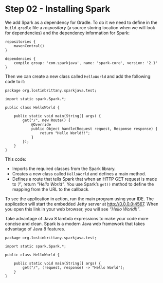 # Step 02 - Installing Spark

We add Spark as a dependency for Gradle. To do it we need to define in the `build.gradle` file a *respository* (a source storing location when we will look for dependencies) and the dependency information for Spark:

	repositories {
    	mavenCentral()
	}

	dependencies {
		compile group: 'com.sparkjava', name: 'spark-core', version: '2.1'
	}

Then we can create a new class called `HelloWorld`  and add the following code to it:

	package org.lostinbrittany.sparkjava.test;
	
	import static spark.Spark.*;
	
	public class HelloWorld {
		
	    public static void main(String[] args) {
	        get("/", new Route() {
	            @Override
	            public Object handle(Request request, Response response) {
	                return "Hello World!!";
	            }
	        });
	    }
	}
	
This code:

* Imports the required classes from the Spark library.
* Creates a new class called `HelloWorld` and defines a main method.
* Defines a route that tells Spark that when an HTTP GET request is made to *‘/’*, return *“Hello World”*. You use Spark’s `get()` method to define the mapping from the URL to the callback.

To see the application in action, run the main program using your IDE. The application will start the embedded Jetty server at http://0.0.0.0:4567. When you open this link in your web browser, you will see *“Hello World!!”*.

Take advantage of Java 8 lambda expressions to make your code more concise and clean. Spark is a modern Java web framework that takes advantage of Java 8 features.	

	package org.lostinbrittany.sparkjava.test;
	
	import static spark.Spark.*;
	
	public class HelloWorld {
		
	    public static void main(String[] args) {
	        get("/", (request, response) -> "Hello World");
	    }
	}


